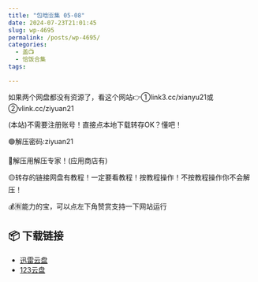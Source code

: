 ```yaml
---
title: "包晗🈴集 05-08"
date: 2024-07-23T21:01:45
slug: wp-4695
permalink: /posts/wp-4695/
categories:
  - 盖📺
  - 恰饭合集
tags:

---
```


如果两个网盘都没有资源了，看这个网站👉①link3.cc/xianyu21或②vlink.cc/ziyuan21

(本站)不需要注册账号！直接点本地下载转存OK？懂吧！

🟢解压密码:ziyuan21

🔵解压用解压专家！(应用商店有)

🟡转存的链接网盘有教程！一定要看教程！按教程操作！不按教程操作你不会解压！

💰🈶能力的宝，可以点左下角赞赏支持一下网站运行

## 📦 下载链接
- [迅雷云盘](https://blziyuan21.com/pay-download/4695?key=1e49665b3a&down_id=0)
- [123云盘](https://blziyuan21.com/pay-download/4695?key=1e49665b3a&down_id=1)

